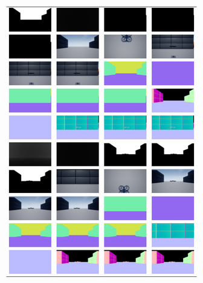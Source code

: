 | | | | |
| :---: | :---: | :---: | :---: |
| ![](Drone1_DepthVis_back_center.png) | ![](Drone1_DepthVis_bottom_center.png) | ![](Drone1_DepthVis_front_center.png) | ![](Drone1_DepthVis_front_left.png) |
| ![](Drone1_DepthVis_front_right.png) | ![](Drone1_Scene_back_center.png) | ![](Drone1_Scene_bottom_center.png) | ![](Drone1_Scene_front_center.png) |
| ![](Drone1_Scene_front_left.png) | ![](Drone1_Scene_front_right.png) | ![](Drone1_Segmentation_back_center.png) | ![](Drone1_Segmentation_bottom_center.png) |
| ![](Drone1_Segmentation_front_center.png) | ![](Drone1_Segmentation_front_left.png) | ![](Drone1_Segmentation_front_right.png) | ![](Drone1_SurfaceNormals_back_center.png) |
| ![](Drone1_SurfaceNormals_bottom_center.png) | ![](Drone1_SurfaceNormals_front_center.png) | ![](Drone1_SurfaceNormals_front_left.png) | ![](Drone1_SurfaceNormals_front_right.png) |
| ![](Drone2_DepthVis_back_center.png) | ![](Drone2_DepthVis_bottom_center.png) | ![](Drone2_DepthVis_front_center.png) | ![](Drone2_DepthVis_front_left.png) |
| ![](Drone2_DepthVis_front_right.png) | ![](Drone2_Scene_back_center.png) | ![](Drone2_Scene_bottom_center.png) | ![](Drone2_Scene_front_center.png) |
| ![](Drone2_Scene_front_left.png) | ![](Drone2_Scene_front_right.png) | ![](Drone2_Segmentation_back_center.png) | ![](Drone2_Segmentation_bottom_center.png) |
| ![](Drone2_Segmentation_front_center.png) | ![](Drone2_Segmentation_front_left.png) | ![](Drone2_Segmentation_front_right.png) | ![](Drone2_SurfaceNormals_back_center.png) |
| ![](Drone2_SurfaceNormals_bottom_center.png) | ![](Drone2_SurfaceNormals_front_center.png) | ![](Drone2_SurfaceNormals_front_left.png) | ![](Drone2_SurfaceNormals_front_right.png) |
